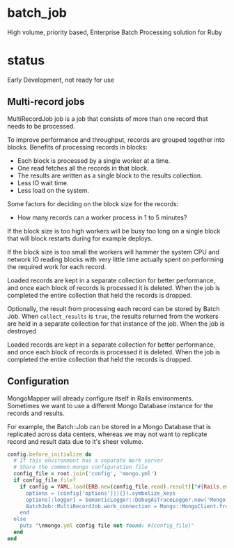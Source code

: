 batch_job
=========

High volume, priority based, Enterprise Batch Processing solution for Ruby

status
======

Early Development, not ready for use

## Multi-record jobs

MultiRecordJob job is a job that consists of more than one record that needs
to be processed.

To improve performance and throughput, records are grouped together into blocks.
Benefits of processing records in blocks:
* Each block is processed by a single worker at a time.
* One read fetches all the records in that block.
* The results are written as a single block to the results collection.
* Less IO wait time.
* Less load on the system.

Some factors for deciding on the block size for the records:
* How many records can a worker process in 1 to 5 minutes?

If the block size is too high workers will be busy too long on a single block
that will block restarts during for example deploys.

If the block size is too small the workers will hammer the system CPU and network IO
reading blocks with very little time actually spent on performing the
required work for each record.

Loaded records are kept in a separate collection for better performance, and
once each block of records is processed it is deleted. When the job is completed
the entire collection that held the records is dropped.

Optionally, the result from processing each record can be stored by Batch Job.
When `collect_results` is `true`, the results returned from the workers are
held in a separate collection for that instance of the job.
When the job is destroyed

Loaded records are kept in a separate collection for better performance, and
once each block of records is processed it is deleted. When the job is completed
the entire collection that held the records is dropped.

## Configuration

MongoMapper will already configure itself in Rails environments. Sometimes we want
to use a different Mongo Database instance for the records and results.

For example, the Batch::Job can be stored in a Mongo Database that is replicated
across data centers, whereas we may not want to replicate record and result data
due to it's sheer volume.

```ruby
config.before_initialize do
  # If this environment has a separate Work server
  # Share the common mongo configuration file
  config_file = root.join('config', 'mongo.yml')
  if config_file.file?
    if config = YAML.load(ERB.new(config_file.read).result)["#{Rails.env}_work]
      options = (config['options']||{}).symbolize_keys
      options[:logger] = SemanticLogger::DebugAsTraceLogger.new('Mongo:Work')
      BatchJob::MultiRecordJob.work_connection = Mongo::MongoClient.from_uri(config['uri'], options)
    end
  else
    puts "\nmongo.yml config file not found: #{config_file}"
  end
end
```